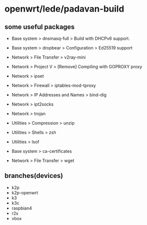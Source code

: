 # openwrt/lede/padavan-build

## some useful packages

* Base system > dnsmasq-full > Build with DHCPv6 support.
* Base system > dropbear > Configuration > Ed25519 support
* Network > File Transfer > v2ray-mini
* Network > Project V > [Remove] Compiling with GOPROXY proxy
* Network > ipset

* Network > Firewall > iptables-mod-tproxy
* Network > IP Addresses and Names > bind-dig
* Network > ipt2socks
* Network > trojan
* Utilities > Compression > unzip
* Utilities > Shells > zsh
* Utilities > lsof

* Base system > ca-certificates
* Network > File Transfer > wget

## branches(devices)

* k2p
* k2p-openwrt
* k3
* k3c
* raspbian4
* r2s
* vbox
